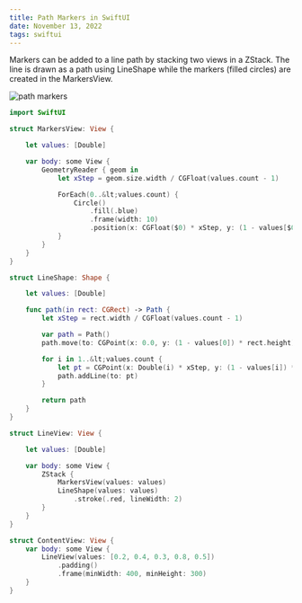```yaml
---
title: Path Markers in SwiftUI
date: November 13, 2022
tags: swiftui
---
```


Markers can be added to a line path by stacking two views in a ZStack. The line is drawn as a path using LineShape while the markers (filled circles) are created in the MarkersView.

<p><img src="../images/path-markers.png" style="max-width:400px;" alt="path markers"></p>

```swift
import SwiftUI

struct MarkersView: View {

    let values: [Double]

    var body: some View {
        GeometryReader { geom in
            let xStep = geom.size.width / CGFloat(values.count - 1)

            ForEach(0..&lt;values.count) {
                Circle()
                    .fill(.blue)
                    .frame(width: 10)
                    .position(x: CGFloat($0) * xStep, y: (1 - values[$0]) * geom.size.height)
            }
        }
    }
}

struct LineShape: Shape {

    let values: [Double]

    func path(in rect: CGRect) -> Path {
        let xStep = rect.width / CGFloat(values.count - 1)

        var path = Path()
        path.move(to: CGPoint(x: 0.0, y: (1 - values[0]) * rect.height))

        for i in 1..&lt;values.count {
            let pt = CGPoint(x: Double(i) * xStep, y: (1 - values[i]) * rect.height)
            path.addLine(to: pt)
        }

        return path
    }
}

struct LineView: View {

    let values: [Double]

    var body: some View {
        ZStack {
            MarkersView(values: values)
            LineShape(values: values)
                .stroke(.red, lineWidth: 2)
        }
    }
}

struct ContentView: View {
    var body: some View {
        LineView(values: [0.2, 0.4, 0.3, 0.8, 0.5])
            .padding()
            .frame(minWidth: 400, minHeight: 300)
    }
}
```
